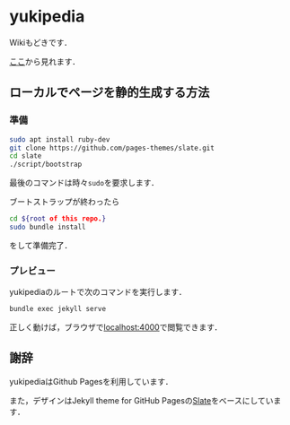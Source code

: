 # yukipedia
Wikiもどきです．

[ここ](https://ssr-yuki.github.io/yukipedia/)から見れます．

## ローカルでページを静的生成する方法
### 準備

```bash
sudo apt install ruby-dev
git clone https://github.com/pages-themes/slate.git
cd slate
./script/bootstrap
```
最後のコマンドは時々`sudo`を要求します．

ブートストラップが終わったら
```bash
cd ${root of this repo.}
sudo bundle install
```
をして準備完了．

### プレビュー
yukipediaのルートで次のコマンドを実行します．
```bash
bundle exec jekyll serve
```
正しく動けば，ブラウザで[localhost:4000](http://localhost:4000/)で閲覧できます．

## 謝辞
yukipediaはGithub Pagesを利用しています．

また，デザインはJekyll theme for GitHub Pagesの[Slate](https://github.com/pages-themes/slate)をベースにしています．

